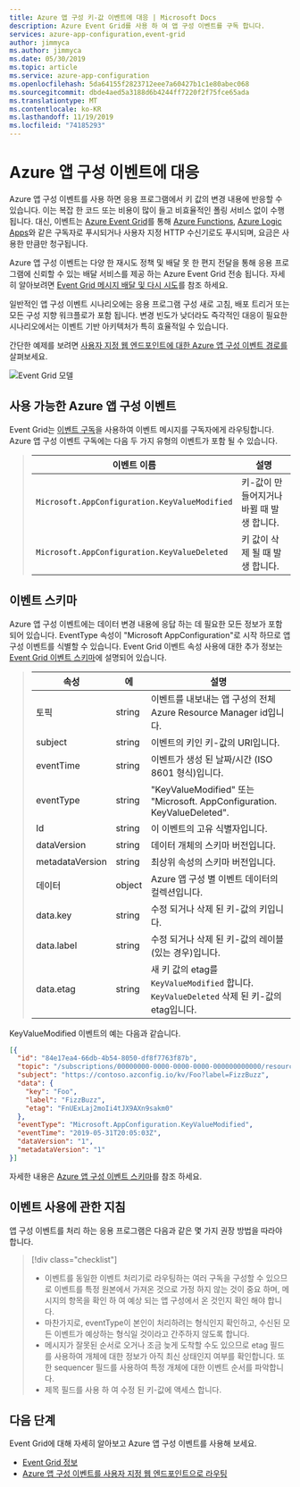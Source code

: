 ```yaml
---
title: Azure 앱 구성 키-값 이벤트에 대응 | Microsoft Docs
description: Azure Event Grid를 사용 하 여 앱 구성 이벤트를 구독 합니다.
services: azure-app-configuration,event-grid
author: jimmyca
ms.author: jimmyca
ms.date: 05/30/2019
ms.topic: article
ms.service: azure-app-configuration
ms.openlocfilehash: 5da64155f2823712eee7a60427b1c1e80abec068
ms.sourcegitcommit: dbde4aed5a3188d6b4244ff7220f2f75fce65ada
ms.translationtype: MT
ms.contentlocale: ko-KR
ms.lasthandoff: 11/19/2019
ms.locfileid: "74185293"
---
```

# <a name="reacting-to-azure-app-configuration-events"></a>Azure 앱 구성 이벤트에 대응

Azure 앱 구성 이벤트를 사용 하면 응용 프로그램에서 키 값의 변경 내용에 반응할 수 있습니다. 이는 복잡 한 코드 또는 비용이 많이 들고 비효율적인 폴링 서비스 없이 수행 됩니다. 대신, 이벤트는 [Azure Event Grid](https://azure.microsoft.com/services/event-grid/)를 통해 [Azure Functions](https://azure.microsoft.com/services/functions/), [Azure Logic Apps](https://azure.microsoft.com/services/logic-apps/)와 같은 구독자로 푸시되거나 사용자 지정 HTTP 수신기로도 푸시되며, 요금은 사용한 만큼만 청구됩니다.

Azure 앱 구성 이벤트는 다양 한 재시도 정책 및 배달 못 한 편지 전달을 통해 응용 프로그램에 신뢰할 수 있는 배달 서비스를 제공 하는 Azure Event Grid 전송 됩니다. 자세히 알아보려면 [Event Grid 메시지 배달 및 다시 시도](https://docs.microsoft.com/azure/event-grid/delivery-and-retry)를 참조 하세요.

일반적인 앱 구성 이벤트 시나리오에는 응용 프로그램 구성 새로 고침, 배포 트리거 또는 모든 구성 지향 워크플로가 포함 됩니다. 변경 빈도가 낮더라도 즉각적인 대응이 필요한 시나리오에서는 이벤트 기반 아키텍처가 특히 효율적일 수 있습니다.

간단한 예제를 보려면 [사용자 지정 웹 엔드포인트에 대한 Azure 앱 구성 이벤트 경로를](./howto-app-configuration-event.md) 살펴보세요. 

![Event Grid 모델](./media/event-grid-functional-model.png)

## <a name="available-azure-app-configuration-events"></a>사용 가능한 Azure 앱 구성 이벤트
Event Grid는 [이벤트 구독](../event-grid/concepts.md#event-subscriptions)을 사용하여 이벤트 메시지를 구독자에게 라우팅합니다. Azure 앱 구성 이벤트 구독에는 다음 두 가지 유형의 이벤트가 포함 될 수 있습니다.  

> |이벤트 이름|설명|
> |----------|-----------|
> |`Microsoft.AppConfiguration.KeyValueModified`|키-값이 만들어지거나 바뀔 때 발생 합니다.|
> |`Microsoft.AppConfiguration.KeyValueDeleted`|키 값이 삭제 될 때 발생 합니다.|

## <a name="event-schema"></a>이벤트 스키마
Azure 앱 구성 이벤트에는 데이터 변경 내용에 응답 하는 데 필요한 모든 정보가 포함 되어 있습니다. EventType 속성이 "Microsoft AppConfiguration"로 시작 하므로 앱 구성 이벤트를 식별할 수 있습니다. Event Grid 이벤트 속성 사용에 대한 추가 정보는 [Event Grid 이벤트 스키마](../event-grid/event-schema.md)에 설명되어 있습니다.  

> |속성|에|설명|
> |-------------------|------------------------|-----------------------------------------------------------------------|
> |토픽|string|이벤트를 내보내는 앱 구성의 전체 Azure Resource Manager id입니다.|
> |subject|string|이벤트의 키인 키-값의 URI입니다.|
> |eventTime|string|이벤트가 생성 된 날짜/시간 (ISO 8601 형식)입니다.|
> |eventType|string|"KeyValueModified" 또는 "Microsoft. AppConfiguration. KeyValueDeleted".|
> |Id|string|이 이벤트의 고유 식별자입니다.|
> |dataVersion|string|데이터 개체의 스키마 버전입니다.|
> |metadataVersion|string|최상위 속성의 스키마 버전입니다.|
> |데이터|object|Azure 앱 구성 별 이벤트 데이터의 컬렉션입니다.|
> |data.key|string|수정 되거나 삭제 된 키-값의 키입니다.|
> |data.label|string|수정 되거나 삭제 된 키-값의 레이블 (있는 경우)입니다.|
> |data.etag|string|새 키 값의 etag를 `KeyValueModified` 합니다. `KeyValueDeleted` 삭제 된 키-값의 etag입니다.|

KeyValueModified 이벤트의 예는 다음과 같습니다.
```json
[{
  "id": "84e17ea4-66db-4b54-8050-df8f7763f87b",
  "topic": "/subscriptions/00000000-0000-0000-0000-000000000000/resourceGroups/testrg/providers/microsoft.appconfiguration/configurationstores/contoso",
  "subject": "https://contoso.azconfig.io/kv/Foo?label=FizzBuzz",
  "data": {
    "key": "Foo",
    "label": "FizzBuzz",
    "etag": "FnUExLaj2moIi4tJX9AXn9sakm0"
  },
  "eventType": "Microsoft.AppConfiguration.KeyValueModified",
  "eventTime": "2019-05-31T20:05:03Z",
  "dataVersion": "1",
  "metadataVersion": "1"
}]

```

자세한 내용은 [Azure 앱 구성 이벤트 스키마](../event-grid/event-schema-app-configuration.md)를 참조 하세요.

## <a name="practices-for-consuming-events"></a>이벤트 사용에 관한 지침
앱 구성 이벤트를 처리 하는 응용 프로그램은 다음과 같은 몇 가지 권장 방법을 따라야 합니다.
> [!div class="checklist"]
> * 이벤트를 동일한 이벤트 처리기로 라우팅하는 여러 구독을 구성할 수 있으므로 이벤트를 특정 원본에서 가져온 것으로 가정 하지 않는 것이 중요 하며, 메시지의 항목을 확인 하 여 예상 되는 앱 구성에서 온 것인지 확인 해야 합니다.
> * 마찬가지로, eventType이 본인이 처리하려는 형식인지 확인하고, 수신된 모든 이벤트가 예상하는 형식일 것이라고 간주하지 않도록 합니다.
> * 메시지가 잘못된 순서로 오거나 조금 늦게 도착할 수도 있으므로 etag 필드를 사용하여 개체에 대한 정보가 아직 최신 상태인지 여부를 확인합니다.  또한 sequencer 필드를 사용하여 특정 개체에 대한 이벤트 순서를 파악합니다.
> * 제목 필드를 사용 하 여 수정 된 키-값에 액세스 합니다.


## <a name="next-steps"></a>다음 단계

Event Grid에 대해 자세히 알아보고 Azure 앱 구성 이벤트를 사용해 보세요.

- [Event Grid 정보](../event-grid/overview.md)
- [Azure 앱 구성 이벤트를 사용자 지정 웹 엔드포인트으로 라우팅](./howto-app-configuration-event.md)